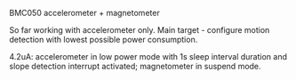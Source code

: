 BMC050 accelerometer + magnetometer

So far working with accelerometer only.
Main target - configure motion detection with lowest possible power consumption.

4.2uA: accelerometer in low power mode with 1s sleep interval duration and slope detection interrupt activated; magnetometer in suspend mode.
